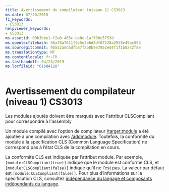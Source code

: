 ```yaml
---
title: Avertissement du compilateur (niveau 1) CS3013
ms.date: 07/20/2015
f1_keywords:
- CS3013
helpviewer_keywords:
- CS3013
ms.assetid: 00b3bbe1-f2a0-465c-be0e-1af700c5753d
ms.openlocfilehash: 56a78a7611f9c5e2e6d8df67128a2958e49bc553
ms.sourcegitcommit: 9b552addadfb57fab0b9e7852ed4f1f1b8a42f8e
ms.translationtype: MT
ms.contentlocale: fr-FR
ms.lasthandoff: 04/23/2019
ms.locfileid: "61684118"
---
```

# <a name="compiler-warning-level-1-cs3013"></a>Avertissement du compilateur (niveau 1) CS3013
Les modules ajoutés doivent être marqués avec l'attribut CLSCompliant pour correspondre à l'assembly  
  
 Un module compilé avec l’option de compilateur [/target:module](../../csharp/language-reference/compiler-options/target-module-compiler-option.md) a été ajoutée à une compilation avec [/addmodule](../../csharp/language-reference/compiler-options/addmodule-compiler-option.md). Toutefois, la conformité du module à la spécification CLS (Common Language Specification) ne correspond pas à l’état CLS de la compilation en cours.  
  
 La conformité CLS est indiquée par l’attribut module. Par exemple, `[module:CLSCompliant(true)]` indique que le module est conforme CLS, et `[module:CLSCompliant(false)]` indique qu’il ne l’est pas. La valeur par défaut est `[module:CLSCompliant(false)]`. Pour plus d’informations sur la spécification CLS, consultez [indépendance du langage et composants indépendants du langage](../../../docs/standard/language-independence-and-language-independent-components.md).
